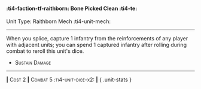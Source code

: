 #### :ti4-faction-tf-raithborn: **Bone Picked Clean** :ti4-te:

Unit Type: Raithborn Mech :ti4-unit-mech: 

---

When you splice, capture 1 infantry from the reinforcements of any player with adjacent units; you can spend 1 captured infantry after rolling during combat to reroll this unit's dice.

* <span style="font-variant:small-caps;">Sustain Damage</span> 

---

__|__ <span style="font-variant:small-caps;">Cost 2</span> __|__ <span style="font-variant:small-caps;">Combat 5 :ti4-unit-dice-x2:</span> __|__
{ .unit-stats }
